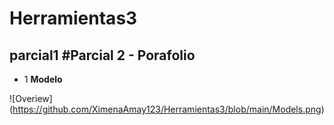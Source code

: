 # Herramientas3
parcial1
#Parcial 2 - Porafolio
----

- 1 **Modelo**<br>

![Overiew] (https://github.com/XimenaAmay123/Herramientas3/blob/main/Models.png)
